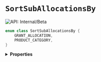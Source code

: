 # `SortSubAllocationsBy`


![API: Internal/Beta](https://img.shields.io/static/v1?label=API&message=Internal/Beta&color=red&style=flat-square)



```kotlin
enum class SortSubAllocationsBy {
    GRANT_ALLOCATION,
    PRODUCT_CATEGORY,
}
```

<details>
<summary>
<b>Properties</b>
</summary>

<details>
<summary>
<code>GRANT_ALLOCATION</code>
</summary>





</details>

<details>
<summary>
<code>PRODUCT_CATEGORY</code>
</summary>





</details>



</details>

